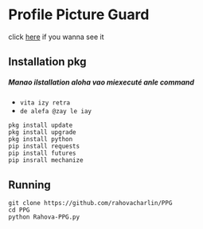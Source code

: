 # Profile Picture Guard
click [here] if you wanna see it

[here]: https://www.facebook.com/jhovania

## Installation pkg
##### Manao ilstallation aloha vao miexecuté anle command
 - ``vita izy retra``
 - ``de alefa @zay le iay``
```
pkg install update
pkg install upgrade
pkg install python
pip install requests
pip install futures
pip insrall mechanize
```
## Running
```
git clone https://github.com/rahovacharlin/PPG
cd PPG
python Rahova-PPG.py
```

